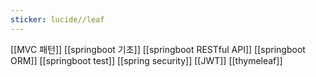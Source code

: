 ```yaml
---
sticker: lucide//leaf
---
```

[[MVC 패턴]]
[[springboot 기초]]
[[springboot RESTful API]]
[[springboot ORM]]
[[springboot test]]
[[spring security]]
[[JWT]]
[[thymeleaf]]
